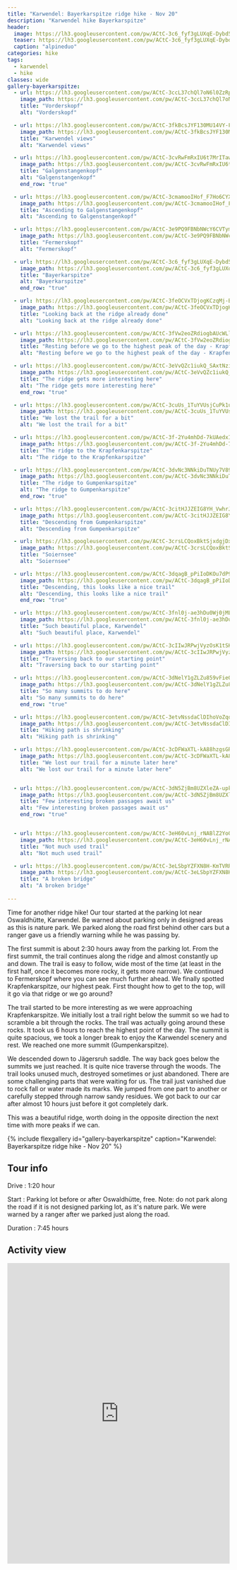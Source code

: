 ```yaml
---
title: "Karwendel: Bayerkarspitze ridge hike - Nov 20"
description: "Karwendel hike Bayerkarspitze"
header:
  image: https://lh3.googleusercontent.com/pw/ACtC-3c6_fyf3gLUXqE-Dybd5NfDQWvLH-19hd8_WTy6RN_fPh2CQDIGR24qjb_YdRpM_X5UK7KHLfR2IIR_JWa0rbt2CBJVrnr62gSxUFETAJNKtEtq0gIJ_T4fiPrxWFh6dXXxg7r93OrCMuqhkePXhLSgfg=w1756-h1316-no?authuser=0
  teaser: https://lh3.googleusercontent.com/pw/ACtC-3c6_fyf3gLUXqE-Dybd5NfDQWvLH-19hd8_WTy6RN_fPh2CQDIGR24qjb_YdRpM_X5UK7KHLfR2IIR_JWa0rbt2CBJVrnr62gSxUFETAJNKtEtq0gIJ_T4fiPrxWFh6dXXxg7r93OrCMuqhkePXhLSgfg=w800-h300-no?authuser=0
  caption: "alpineduo"
categories: hike
tags:
  - karwendel
  - hike
classes: wide
gallery-bayerkarspitze:
  - url: https://lh3.googleusercontent.com/pw/ACtC-3ccL37chQl7oN6l0ZzRpdyMFZdZn47_Y4shUaJTLkc6SEDu0f4DKSSicnkKfhEU3vziFwQO0H6EFej5Wxd0aMz2GPBv5CrTABzvUFrj8FcKy_yyhsHhWxp5TZntm2o3FnJQjAurjqirlW6nDG6iNY6yCw=w1756-h1316-no?authuser=0
    image_path: https://lh3.googleusercontent.com/pw/ACtC-3ccL37chQl7oN6l0ZzRpdyMFZdZn47_Y4shUaJTLkc6SEDu0f4DKSSicnkKfhEU3vziFwQO0H6EFej5Wxd0aMz2GPBv5CrTABzvUFrj8FcKy_yyhsHhWxp5TZntm2o3FnJQjAurjqirlW6nDG6iNY6yCw=w400-h300-no?authuser=0
    title: "Vorderskopf"
    alt: "Vorderskopf"

  - url: https://lh3.googleusercontent.com/pw/ACtC-3fkBcsJYF130MU14VY-FQdZWud-trl4GzJ8Q_9P-pk4xynffzOJ7lOcN1gsnOoN0sgUL3ugwyv05I1xizeaBdHK7xP0JhYOwYhjBh-o9-Yk2fOThu4aMZH9NnHfQiLqxea0Ne004yttmwcDE1lIqM8ZSg=w1756-h1316-no?authuser=0
    image_path: https://lh3.googleusercontent.com/pw/ACtC-3fkBcsJYF130MU14VY-FQdZWud-trl4GzJ8Q_9P-pk4xynffzOJ7lOcN1gsnOoN0sgUL3ugwyv05I1xizeaBdHK7xP0JhYOwYhjBh-o9-Yk2fOThu4aMZH9NnHfQiLqxea0Ne004yttmwcDE1lIqM8ZSg=w400-h300-no?authuser=0
    title: "Karwendel views"
    alt: "Karwendel views"

  - url: https://lh3.googleusercontent.com/pw/ACtC-3cvRwFmRxIU6t7MrITawlY-m5CMHMzma3ENpucdSxukaluJ2P_LJVMgv10wzUogMViwKkk6KPfbSvEC4SBItcgyO16wR-XIRe8N5VjW7aHRi29D8HWhm22j43VFCoVt1RRCjbZeAbemoZcJXpv-Ye5VWw=w1756-h1316-no?authuser=0
    image_path: https://lh3.googleusercontent.com/pw/ACtC-3cvRwFmRxIU6t7MrITawlY-m5CMHMzma3ENpucdSxukaluJ2P_LJVMgv10wzUogMViwKkk6KPfbSvEC4SBItcgyO16wR-XIRe8N5VjW7aHRi29D8HWhm22j43VFCoVt1RRCjbZeAbemoZcJXpv-Ye5VWw=w400-h300-no?authuser=0
    title: "Galgenstangenkopf"
    alt: "Galgenstangenkopf"
    end_row: "true"

  - url: https://lh3.googleusercontent.com/pw/ACtC-3cmamooIHof_F7Ho6CYXaN5JmNQFrI-JjdRpyQwQTw6ZabMqeTN0ZicLvpnGcVMLAREj2eG1xcmN8-f07jfOXJJJnh1BIVEKQnA8MabxL8FDhD6ZH5LPWtS_cugMBPh7oQgUeBWLI-qJtH38r5xWRwVQA=w988-h1316-no?authuser=0
    image_path: https://lh3.googleusercontent.com/pw/ACtC-3cmamooIHof_F7Ho6CYXaN5JmNQFrI-JjdRpyQwQTw6ZabMqeTN0ZicLvpnGcVMLAREj2eG1xcmN8-f07jfOXJJJnh1BIVEKQnA8MabxL8FDhD6ZH5LPWtS_cugMBPh7oQgUeBWLI-qJtH38r5xWRwVQA=w300-h400-no?authuser=0
    title: "Ascending to Galgenstangenkopf"
    alt: "Ascending to Galgenstangenkopf"

  - url: https://lh3.googleusercontent.com/pw/ACtC-3e9PQ9FBNbNWcY6CVTymkNhHeT_BiJWya85vC_u9yvCwtzXko7HucUXgPkI-9_DzJpzi3N7KJjUx8aT3H5lscbAtvY1chsGmLBxe-WeUJ8pClrn3W5A4IRDuUH6Tt8RZNjy4Sasop2-lPz5mGT8FAJL0A=w1756-h1316-no?authuser=0
    image_path: https://lh3.googleusercontent.com/pw/ACtC-3e9PQ9FBNbNWcY6CVTymkNhHeT_BiJWya85vC_u9yvCwtzXko7HucUXgPkI-9_DzJpzi3N7KJjUx8aT3H5lscbAtvY1chsGmLBxe-WeUJ8pClrn3W5A4IRDuUH6Tt8RZNjy4Sasop2-lPz5mGT8FAJL0A=w400-h300-no?authuser=0 
    title: "Fermerskopf"
    alt: "Fermerskopf"

  - url: https://lh3.googleusercontent.com/pw/ACtC-3c6_fyf3gLUXqE-Dybd5NfDQWvLH-19hd8_WTy6RN_fPh2CQDIGR24qjb_YdRpM_X5UK7KHLfR2IIR_JWa0rbt2CBJVrnr62gSxUFETAJNKtEtq0gIJ_T4fiPrxWFh6dXXxg7r93OrCMuqhkePXhLSgfg=w1756-h1316-no?authuser=0
    image_path: https://lh3.googleusercontent.com/pw/ACtC-3c6_fyf3gLUXqE-Dybd5NfDQWvLH-19hd8_WTy6RN_fPh2CQDIGR24qjb_YdRpM_X5UK7KHLfR2IIR_JWa0rbt2CBJVrnr62gSxUFETAJNKtEtq0gIJ_T4fiPrxWFh6dXXxg7r93OrCMuqhkePXhLSgfg=w400-h300-no?authuser=0
    title: "Bayerkarspitze"
    alt: "Bayerkarspitze"
    end_row: "true"

  - url: https://lh3.googleusercontent.com/pw/ACtC-3feOCVxTDjogKCzqMj-BDJd5Kil_URFc40g-FwYb_k-RmVIk1wXFQSGKN9ob1HlirnSTbEpLh5BjOB2HyGPoAjrqS633U0plt2J9BEPrOUdQPAlY96T-1jU5kILXgBaJ_A4zggAAtZ2rpWUuzLLPVj_rg=w1756-h1316-no?authuser=0
    image_path: https://lh3.googleusercontent.com/pw/ACtC-3feOCVxTDjogKCzqMj-BDJd5Kil_URFc40g-FwYb_k-RmVIk1wXFQSGKN9ob1HlirnSTbEpLh5BjOB2HyGPoAjrqS633U0plt2J9BEPrOUdQPAlY96T-1jU5kILXgBaJ_A4zggAAtZ2rpWUuzLLPVj_rg=w400-h300-no?authuser=0
    title: "Looking back at the ridge already done"
    alt: "Looking back at the ridge already done"

  - url: https://lh3.googleusercontent.com/pw/ACtC-3fVw2eoZRdiogbAUcWLlsJN3MUvuIOtDb_6Rv68sHIDCMnW7diDGOnNUmddLT1DqKRARpt28dtZHgB50jUwlg_OLUbq1iAP4JsnkKVPUwiHU77x3BG0MkZZewU1VCEofqJZXLpEjrMFredn4zPjBRWRIg=w1756-h1316-no?authuser=0
    image_path: https://lh3.googleusercontent.com/pw/ACtC-3fVw2eoZRdiogbAUcWLlsJN3MUvuIOtDb_6Rv68sHIDCMnW7diDGOnNUmddLT1DqKRARpt28dtZHgB50jUwlg_OLUbq1iAP4JsnkKVPUwiHU77x3BG0MkZZewU1VCEofqJZXLpEjrMFredn4zPjBRWRIg=w400-h300-no?authuser=0
    title: "Resting before we go to the highest peak of the day - Krapfenkarspitze"
    alt: "Resting before we go to the highest peak of the day - Krapfenkarspitze"

  - url: https://lh3.googleusercontent.com/pw/ACtC-3eVvQZc1iukQ_SAxtNziAP63MUJSnt8rbAhdkd3jymo1sp6lFux_XRslINXB_kjIs-3yURZVzt8zzWAr5oDxI3zKboPal0HYP5lsWDpQrszmnkx4NDHLR4i2PngzKs_cmijHc3GERIRGtoCvSTCgmWtCA=w988-h1316-no?authuser=0
    image_path: https://lh3.googleusercontent.com/pw/ACtC-3eVvQZc1iukQ_SAxtNziAP63MUJSnt8rbAhdkd3jymo1sp6lFux_XRslINXB_kjIs-3yURZVzt8zzWAr5oDxI3zKboPal0HYP5lsWDpQrszmnkx4NDHLR4i2PngzKs_cmijHc3GERIRGtoCvSTCgmWtCA=w300-h400-no?authuser=0 
    title: "The ridge gets more interesting here"
    alt: "The ridge gets more interesting here"
    end_row: "true"

  - url: https://lh3.googleusercontent.com/pw/ACtC-3cuUs_1TuYVUsjCuPk1u53rzGndlinCA-grdKyrtjfePgt_DagMnQYvhQI_kFOA2NRKJmzQqZUAL9zg86rb_-vg6g-_5YglRTqgLO58oSHiQZO4m6lGlZAJ1McIzXli_1mLX7Y2AaKli-dVS3ZfA2Sfqg=w988-h1316-no?authuser=0
    image_path: https://lh3.googleusercontent.com/pw/ACtC-3cuUs_1TuYVUsjCuPk1u53rzGndlinCA-grdKyrtjfePgt_DagMnQYvhQI_kFOA2NRKJmzQqZUAL9zg86rb_-vg6g-_5YglRTqgLO58oSHiQZO4m6lGlZAJ1McIzXli_1mLX7Y2AaKli-dVS3ZfA2Sfqg=w300-h400-no?authuser=0 
    title: "We lost the trail for a bit"
    alt: "We lost the trail for a bit"

  - url: https://lh3.googleusercontent.com/pw/ACtC-3f-2Yu4mhDd-7kUAedxIabLNRIrjhFF8eXQ_YLDNorQK6dnGGclvs6TdXl6XhS5MbYn_y-u7z28rUSjs_psc2Pf8uV6SS1066qOgg3zHcQeQYO13XRq_vP4tZ2-3DJN3_FyU-yhCW9d9rv6Uxhajfq3hQ=w1756-h1316-no?authuser=0
    image_path: https://lh3.googleusercontent.com/pw/ACtC-3f-2Yu4mhDd-7kUAedxIabLNRIrjhFF8eXQ_YLDNorQK6dnGGclvs6TdXl6XhS5MbYn_y-u7z28rUSjs_psc2Pf8uV6SS1066qOgg3zHcQeQYO13XRq_vP4tZ2-3DJN3_FyU-yhCW9d9rv6Uxhajfq3hQ=w400-h300-no?authuser=0
    title: "The ridge to the Krapfenkarspitze"
    alt: "The ridge to the Krapfenkarspitze"

  - url: https://lh3.googleusercontent.com/pw/ACtC-3dvNc3NNkiDuTNUy7V89dKxhmD_AgQ5XA8yfVllAecop33sXKa6IwvUPdbzEt-WCSrwJffuoNqUdaHQO6d7_sHZ5UOGawE8bSsvKruit4kC0JZhk556WNrNcWiEhfUbgsnpTi4JxC6iNvIHszknIxShZQ=w1756-h1316-no?authuser=0
    image_path: https://lh3.googleusercontent.com/pw/ACtC-3dvNc3NNkiDuTNUy7V89dKxhmD_AgQ5XA8yfVllAecop33sXKa6IwvUPdbzEt-WCSrwJffuoNqUdaHQO6d7_sHZ5UOGawE8bSsvKruit4kC0JZhk556WNrNcWiEhfUbgsnpTi4JxC6iNvIHszknIxShZQ=w400-h300-no?authuser=0
    title: "The ridge to Gumpenkarspitze"
    alt: "The ridge to Gumpenkarspitze"
    end_row: "true"

  - url: https://lh3.googleusercontent.com/pw/ACtC-3citHJJZEIG8YH_VwhrJXB-P2F_-ro1NPjOFk7UJkGqoKEWzblHbo2ec4hvvlXPuaqpAEE0OQybOQNTtoO2zKS7_2Z5aPAeuvRlyz84skWKOkGpVJKSW6gCzO-ldSHuGuogmmhymRNtBgTtxuzW6ioWnA=w1756-h1316-no?authuser=0
    image_path: https://lh3.googleusercontent.com/pw/ACtC-3citHJJZEIG8YH_VwhrJXB-P2F_-ro1NPjOFk7UJkGqoKEWzblHbo2ec4hvvlXPuaqpAEE0OQybOQNTtoO2zKS7_2Z5aPAeuvRlyz84skWKOkGpVJKSW6gCzO-ldSHuGuogmmhymRNtBgTtxuzW6ioWnA=w400-h300-no?authuser=0
    title: "Descending from Gumpenkarspitze"
    alt: "Descending from Gumpenkarspitze"

  - url: https://lh3.googleusercontent.com/pw/ACtC-3crsLCQoxBktSjxdgjDxv629o0xvQmo_U3TXD0biCDVav09MlYID4Ks--iAHJxij4CpcGaA001JeR_CM0xD5ktgLuLjxg8xyVBK0fQkWqKkj5IAg9Dx2QFC88jsDVKNiwr2Gehy-UccpGHkthX-4scTrg=w1756-h1316-no?authuser=0
    image_path: https://lh3.googleusercontent.com/pw/ACtC-3crsLCQoxBktSjxdgjDxv629o0xvQmo_U3TXD0biCDVav09MlYID4Ks--iAHJxij4CpcGaA001JeR_CM0xD5ktgLuLjxg8xyVBK0fQkWqKkj5IAg9Dx2QFC88jsDVKNiwr2Gehy-UccpGHkthX-4scTrg=w400-h300-no?authuser=0
    title: "Soiernsee"
    alt: "Soiernsee"

  - url: https://lh3.googleusercontent.com/pw/ACtC-3dqagB_pPiIoDKOu7dP9_4xssX9iXFRgsVqkAQBO0qj2pG9BU1QbYXQ0rOjAi9xMweifORWqM_CyjNdztjjMjj1dhTPoBPvOZg2UR46gaDbvQya3tCwk_eUet0o5fuNZLcmi6is-Z3pVDB6pKcyYGA8PQ=w1756-h1316-no?authuser=0
    image_path: https://lh3.googleusercontent.com/pw/ACtC-3dqagB_pPiIoDKOu7dP9_4xssX9iXFRgsVqkAQBO0qj2pG9BU1QbYXQ0rOjAi9xMweifORWqM_CyjNdztjjMjj1dhTPoBPvOZg2UR46gaDbvQya3tCwk_eUet0o5fuNZLcmi6is-Z3pVDB6pKcyYGA8PQ=w400-h300-no?authuser=0
    title: "Descending, this looks like a nice trail"
    alt: "Descending, this looks like a nice trail"
    end_row: "true"

  - url: https://lh3.googleusercontent.com/pw/ACtC-3fnl0j-ae3hDu0Wj0jMLvbtGOvDHUIvgzw4TkpUCCinIKrW1UniLvMHIAoM4p90r8TM7HoH37McfXsJZ2iI4j3DK2IUrnExoLZ1ip4XsNZDP7PL3Nbo62GB3P9q8lrykEtBbCW1TKCoTpBq1qnq3mEJlg=w1756-h1316-no?authuser=0
    image_path: https://lh3.googleusercontent.com/pw/ACtC-3fnl0j-ae3hDu0Wj0jMLvbtGOvDHUIvgzw4TkpUCCinIKrW1UniLvMHIAoM4p90r8TM7HoH37McfXsJZ2iI4j3DK2IUrnExoLZ1ip4XsNZDP7PL3Nbo62GB3P9q8lrykEtBbCW1TKCoTpBq1qnq3mEJlg=w400-h300-no?authuser=0
    title: "Such beautiful place, Karwendel"
    alt: "Such beautiful place, Karwendel"

  - url: https://lh3.googleusercontent.com/pw/ACtC-3cIIwJRPwjVyzOsK1tSKuZlMgMtHoXt42h1iU7iowB78ZZTAdlGSmNePyyzklHRg_1e_BaDz4U7UOyUWUjmeecIibya1uMVVWNk7uhC6F8OGjSWYo7h_n0ZEBgMiF8-_vIO9gkwi2JcxYV8STJYMQOdKw=w988-h1316-no?authuser=0
    image_path: https://lh3.googleusercontent.com/pw/ACtC-3cIIwJRPwjVyzOsK1tSKuZlMgMtHoXt42h1iU7iowB78ZZTAdlGSmNePyyzklHRg_1e_BaDz4U7UOyUWUjmeecIibya1uMVVWNk7uhC6F8OGjSWYo7h_n0ZEBgMiF8-_vIO9gkwi2JcxYV8STJYMQOdKw=w300-h400-no?authuser=0
    title: "Traversing back to our starting point"
    alt: "Traversing back to our starting point"

  - url: https://lh3.googleusercontent.com/pw/ACtC-3dNelY1gZLZu859vFieQEa1VhrfEPiqJLAFI77Yqe8VZgTY7qldJz_kycU0ByuR9GAugOY-5ZDKlXy37wgVj_fVYr3yhtRERwgPICbobGVx2jU9_hXItEj3ID66aY48VbhWLGA8pWzzdtFCL_CqIuEFKQ=w1756-h1316-no?authuser=0
    image_path: https://lh3.googleusercontent.com/pw/ACtC-3dNelY1gZLZu859vFieQEa1VhrfEPiqJLAFI77Yqe8VZgTY7qldJz_kycU0ByuR9GAugOY-5ZDKlXy37wgVj_fVYr3yhtRERwgPICbobGVx2jU9_hXItEj3ID66aY48VbhWLGA8pWzzdtFCL_CqIuEFKQ=w400-h300-no?authuser=0
    title: "So many summits to do here"
    alt: "So many summits to do here"
    end_row: "true"

  - url: https://lh3.googleusercontent.com/pw/ACtC-3etvNssdaClDIhoVoZqq8dFyMOyrl42TDETvxqqBamrvQTjtg0xeb1lM466dPReZI1aD5rr6wlxJ98qd73-BtKs3AGhH_P031VNxsfIUwICfvtPpC5t_Ex_UwjL0HO1Z_5VY74IgAlBlPM-H4FW52Sz7Q=w988-h1316-no?authuser=0
    image_path: https://lh3.googleusercontent.com/pw/ACtC-3etvNssdaClDIhoVoZqq8dFyMOyrl42TDETvxqqBamrvQTjtg0xeb1lM466dPReZI1aD5rr6wlxJ98qd73-BtKs3AGhH_P031VNxsfIUwICfvtPpC5t_Ex_UwjL0HO1Z_5VY74IgAlBlPM-H4FW52Sz7Q=w300-h400-no?authuser=0
    title: "Hiking path is shrinking"
    alt: "Hiking path is shrinking"

  - url: https://lh3.googleusercontent.com/pw/ACtC-3cDFWaXTL-kA88hzgsGR6ZGKQ0hLMIWrExfy1CfnYrp2ta84mNsEWy3MhtjFDF8cTqEgS8fYXdu8yEsod6qOgsTVKtelc9Lv7ZEmYpX8fihf0Apg0A_gC6Dstx3tCciwrAbAmZzbodt7Q97gCoLm6CAWw=w988-h1316-no?authuser=0
    image_path: https://lh3.googleusercontent.com/pw/ACtC-3cDFWaXTL-kA88hzgsGR6ZGKQ0hLMIWrExfy1CfnYrp2ta84mNsEWy3MhtjFDF8cTqEgS8fYXdu8yEsod6qOgsTVKtelc9Lv7ZEmYpX8fihf0Apg0A_gC6Dstx3tCciwrAbAmZzbodt7Q97gCoLm6CAWw=w300-h400-no?authuser=0
    title: "We lost our trail for a minute later here"
    alt: "We lost our trail for a minute later here"


  - url: https://lh3.googleusercontent.com/pw/ACtC-3dN5ZjBm8UZXleZA-upktEmeC0lN3D-MkBFaye520WNCY1wvD1Hfi96a9Cl1fyUkd3CCGejEQ-JpGshPXOMBhS5qNf3kqmL0QuBmzsyfjmFfhCY9GUqCL_G9FlhPhy3OtKM9j79pQx-APIusq8bt80xcQ=w1756-h1316-no?authuser=0
    image_path: https://lh3.googleusercontent.com/pw/ACtC-3dN5ZjBm8UZXleZA-upktEmeC0lN3D-MkBFaye520WNCY1wvD1Hfi96a9Cl1fyUkd3CCGejEQ-JpGshPXOMBhS5qNf3kqmL0QuBmzsyfjmFfhCY9GUqCL_G9FlhPhy3OtKM9j79pQx-APIusq8bt80xcQ=w400-h300-no?authuser=0
    title: "Few interesting broken passages await us"
    alt: "Few interesting broken passages await us"
    end_row: "true"


  - url: https://lh3.googleusercontent.com/pw/ACtC-3eH60vLnj_rNABlZ2YoQYr79zwo4y4Qw4DED2JQdqzmA4Zl0f94Y3nYlkd3j5NPHAPM3LgHQbQvYZi5Zu8C5WuaBJu0SqhzDUcONJiJWZZ0Pd1c8qAE3Hvl_sUznDDaQpB8QCyfcDQKuENeedc_boSviQ=w988-h1316-no?authuser=0
    image_path: https://lh3.googleusercontent.com/pw/ACtC-3eH60vLnj_rNABlZ2YoQYr79zwo4y4Qw4DED2JQdqzmA4Zl0f94Y3nYlkd3j5NPHAPM3LgHQbQvYZi5Zu8C5WuaBJu0SqhzDUcONJiJWZZ0Pd1c8qAE3Hvl_sUznDDaQpB8QCyfcDQKuENeedc_boSviQ=w300-h400-no?authuser=0
    title: "Not much used trail"
    alt: "Not much used trail"

  - url: https://lh3.googleusercontent.com/pw/ACtC-3eLSbpYZFXN8H-KmTVRRg-dZOwijDo6oO9jt1N_vd0KA_hsGbGnBKyrl2tMZc53KOsLUY1egdOjQqIcGnEqfQwRM3q00ZVshLsxgWWtBcht-b_88_TUDSzLPZeiSOJcNi79Vo66r6-ng4vn2G9qyL6TiA=w988-h1316-no?authuser=0
    image_path: https://lh3.googleusercontent.com/pw/ACtC-3eLSbpYZFXN8H-KmTVRRg-dZOwijDo6oO9jt1N_vd0KA_hsGbGnBKyrl2tMZc53KOsLUY1egdOjQqIcGnEqfQwRM3q00ZVshLsxgWWtBcht-b_88_TUDSzLPZeiSOJcNi79Vo66r6-ng4vn2G9qyL6TiA=w300-h400-no?authuser=0
    title: "A broken bridge"
    alt: "A broken bridge"
    
---
```


Time for another ridge hike! Our tour started at the parking lot near Oswaldhütte, Karwendel. Be warned about parking only in designed areas as this is nature park. We parked along the road first behind other cars but a ranger gave us a friendly warning while he was passing by. 

The first summit is about 2:30 hours away from the parking lot. From the first summit, the trail continues along the ridge and almost constantly up and down. The trail is easy to follow, wide most of the time (at least in the first half, once it becomes more rocky, it gets more narrow). We continued to Fermerskopf where you can see much further ahead. We finally spotted Krapfenkarspitze, our highest peak. First thought how to get to the top, will it go via that ridge or we go around?

The trail started to be more interesting as we were approaching Krapfenkarspitze. We initially lost a trail right below the summit so we had to scramble a bit through the rocks. The trail was actually going around these rocks. It took us 6 hours to reach the highest point of the day. The summit is quite spacious, we took a longer break to enjoy the Karwendel scenery and rest. We reached one more summit (Gumpenkarspitze).

We descended down to Jägersruh saddle. The way back goes below the summits we just reached. It is quite nice traverse through the woods. The trail looks unused much, destroyed sometimes or just abandoned. There are some challenging parts that were waiting for us. The trail just vanished due to rock fall or water made its marks. We jumped from one part to another or carefully stepped through narrow sandy residues. We got back to our car after almost 10 hours just before it got completely dark.

This was a beautiful ridge, worth doing in the opposite direction the next time with more peaks if we can.

{% include flexgallery id="gallery-bayerkarspitze" caption="Karwendel: Bayerkarspitze ridge hike - Nov 20" %}

## Tour info

Drive
: 1:20 hour

Start
: Parking lot before or after Oswaldhütte, free. Note: do not park along the road if it is not designed parking lot, as it's nature park. We were warned by a ranger after we parked just along the road.

Duration
: 7:45 hours

## Activity view

<iframe src="https://www.komoot.com/tour/284797951/embed?profile=1" width="100%" height="680" frameborder="0" scrolling="no"></iframe>

